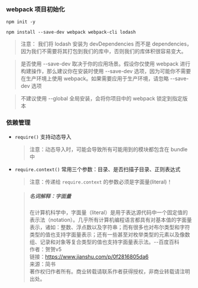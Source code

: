 ### webpack 项目初始化

```
npm init -y

npm install --save-dev webpack webpack-cli lodash
```

> 注意： 我们将 lodash 安装为 devDependencies 而不是 dependencies，因为我们不需要将其打包到我们的库中，否则我们的库体积很容易变大。

> 是否使用 --save-dev 取决于你的应用场景。假设你仅使用 webpack 进行构建操作，那么建议你在安装时使用 --save-dev 选项，因为可能你不需要在生产环境上使用 webpack。如果需要应用于生产环境，请忽略 --save-dev 选项

> 不建议使用 --global 全局安装，会将你项目中的 webpack 锁定到指定版本

### 依赖管理

- `require()` 支持动态导入

   > 注意：动态导入时，可能会导致所有可能用到的模块都包含在 bundle 中

- `require.context()` 常用三个参数：目录、是否扫描子目录、正则表达式

    > 注意：传递给 `require.context` 的参数必须是字面量(literal)！

    > ##### 名词解释：字面量 
    > 在计算机科学中，字面量（literal）是用于表达源代码中一个固定值的表示法（notation）。几乎所有计算机编程语言都具有对基本值的字面量表示，诸如：整数、浮点数以及字符串；而有很多也对布尔类型和字符类型的值也支持字面量表示；还有一些甚至对枚举类型的元素以及像数组、记录和对象等复合类型的值也支持字面量表示法。--百度百科                                             
    > 作者：贺贺v5  
    链接：https://www.jianshu.com/p/0f2816805da6    
    来源：简书   
    著作权归作者所有。商业转载请联系作者获得授权，非商业转载请注明出处。








